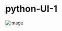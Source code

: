 # python-UI-1 
![image](https://user-images.githubusercontent.com/76642936/115148948-4816f480-a094-11eb-9302-221b83f54239.png)

